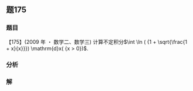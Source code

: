 ## 题175
### 题目
【175】(2009 年 ・ 数学二、数学三) 计算不定积分$\int \ln ( {1 + \sqrt{\frac{1 + x}{x}}}) \mathrm{d}x( {x > 0})$.
### 分析

### 解
